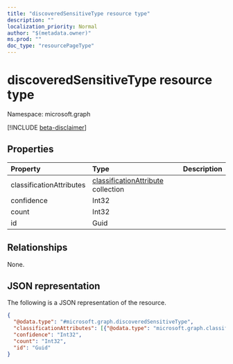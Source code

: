 ```yaml
---
title: "discoveredSensitiveType resource type"
description: ""
localization_priority: Normal
author: "$(metadata.owner)"
ms.prod: ""
doc_type: "resourcePageType"
---
```


# discoveredSensitiveType resource type

Namespace: microsoft.graph

[!INCLUDE [beta-disclaimer](../../includes/beta-disclaimer.md)]

## Properties

| Property                 | Type                                                                          | Description |
| :----------------------- | :---------------------------------------------------------------------------- | :---------- |
| classificationAttributes | [classificationAttribute](../resources/classificationattribute.md) collection |             |
| confidence               | Int32                                                                         |             |
| count                    | Int32                                                                         |             |
| id                       | Guid                                                                          |             |

## Relationships

None.

## JSON representation

The following is a JSON representation of the resource.

<!-- {
  "blockType": "resource",
  "@odata.type": "microsoft.graph.discoveredSensitiveType",
}
-->

```json
{
  "@odata.type": "#microsoft.graph.discoveredSensitiveType",
  "classificationAttributes": [{"@odata.type": "microsoft.graph.classificationAttribute"}],
  "confidence": "Int32",
  "count": "Int32",
  "id": "Guid"
}
```
